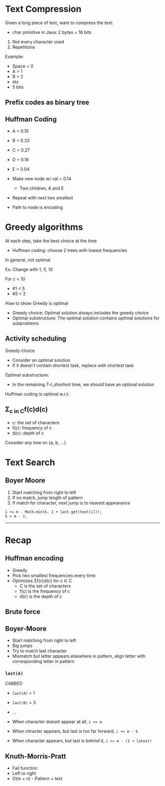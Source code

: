 # Text Compression

Given a long piece of text, want to compress the text:
* char primitive in Java: 2 bytes = 16 bits

1. Not every character used
2. Repetitions

Example:
* Space = 0
* A = 1
* B = 2
* etc
* 5 bits

## Prefix codes as binary tree

## Huffman Coding
* A = 0.10
* B = 0.33
* C = 0.27
* D = 0.16
* E = 0.04

* Make new node w/ val = 0.14
  * Two children, A and E
* Repeat with next two smallest
* Path to node is encoding

# Greedy algorithms

At each step, take the best choice at the time
* Huffman coding: choose 2 trees with lowest frequencies

In general, not optimal

Ex: Change with 1, 5, 10

For c < 10
* #1 < 5
* #5 < 2

How to show Greedy is optimal
* Greedy choice: Optimal solution always includes the greedy choice
* Optimal substructure: The optimal solution contains optimal solutions for subproblems

## Activity scheduling

Greedy choice
* Consider an optimal solution
* If it doesn't contain shortest task, replace with shortest task
  
Optimal substructure:
* In the remaining T-t_shortest time, we should have an optimal solution

Huffman coding is optimal w.r.t:

## &Sigma;<sub>c in C</sub>f(c)d(c)

* c: the set of characters
* f(c): frequency of c
* d(c): depth of c

Consider any tree on {a, b, ...}

# Text Search

## Boyer Moore
1. Start matching from right to left
2. If no match, jump length of pattern
3. If match for character, next jump is to nearest appearance

```
i += m - Math.min(k, 1 + last.get(text[i]));
k = m - 1.
```
--------------------------

# Recap

## Huffman encoding

* Greedy
* Pick two smallest frequencies every time
* Optimizes &Sigma;f(c)d(c) for c &in; C
  * C is the set of characters
  * f(c) is the frequency of c
  * d(c) is the depth of c

## Brute force


## Boyer-Moore
* Start matching from right to left
* Big jumps
* Try to match last character
* Mismatch but letter appears elsewhere in pattern, align letter with corresponding letter in pattern

### `last(A)`

CABBED
* `last(A)` = 1
* `last(B)` = 3
* ...


* When character doesnt appear at all, `i += m`
* When chracter appears, but last is too far forward, `i += m - k`
* When character appears, but last is behind it, `i += m - (1 + latest)`

## Knuth-Morris-Pratt

* Fail function
* Left to right
* O(m + n) - Pattern + text